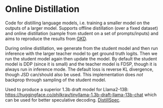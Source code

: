 # Online Distillation

Code for distilling language models, i.e. training a smaller model on the outputs of a larger model. Supports offline distillation (over a fixed dataset) and online distillation (sample from student on a set of prompts/inputs) and aims to reproduce the results from [GKD](https://arxiv.org/abs/2306.13649).

During online distillation, we generate from the student model and then run inference with the larger teacher model to get ground truth logits. Then we run the student model again then update the model.
By default the student model is DDP (since it is small) and the teacher model is FDSP, though it is always run in inference mode. The default loss is reverse KL divergence, though JSD can/should also be used. This implementation does *not* backprop through sampling of the student model.

Used to produce a superior 1.3b draft model for Llama2-13B: https://huggingface.co/philkrav/tinyllama-1.3b-draft-llama-13b-chat which can be used for better speculative decoding. [DistillSpec](https://arxiv.org/abs/2310.08461). 

